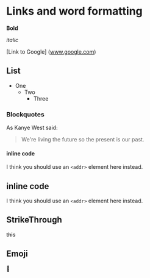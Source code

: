 # <h1> Links and word formatting

  **Bold**

  *italic*


  [Link to Google] (www.google.com)

## <h2>List
* One
  * Two
    * Three

### <h3>Blockquotes

As Kanye West said:

> We're living the future so
> the present is our past.

#### <h4> inline code

I think you should use an
`<addr>` element here instead.

## <h2> inline code

I think you should use an
`<addr>` element here instead.

## <h2> StrikeThrough

~~this~~

## <h2> Emoji

:camel:
